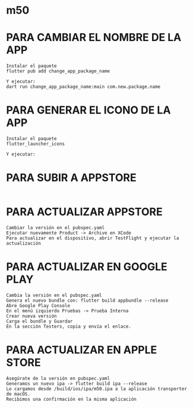 # m50

# PARA CAMBIAR EL NOMBRE DE LA APP
```
Instalar el paquete
flutter pub add change_app_package_name

Y ejecutar:
dart run change_app_package_name:main com.new.package.name
```

# PARA GENERAR EL ICONO DE LA APP
```
Instalar el paquete
flutter_launcher_icons

Y ejecutar:

```

# PARA SUBIR A APPSTORE
```

```

# PARA ACTUALIZAR APPSTORE
```
Cambiar la versión en el pubspec.yaml
Ejecutar nuevamente Product -> Archive en XCode
Para actualizar en el dispositivo, abrir TestFlight y ejecutar la actualización
```

# PARA ACTUALIZAR EN GOOGLE PLAY
```
Cambia la versión en el pubspec.yaml
Genera el nuevo bundle con: flutter build appbundle --release
Abre Google Play Console
En el menú izquierdo Pruebas -> Prueba Interna
Crear nueva versión
Carga el bundle y Guardar
En la sección Testers, copia y envía el enlace.
```

# PARA ACTUALIZAR EN APPLE STORE        
```
Asegúrate de la versión en pubspec.yaml
Generamos un nuevo ipa -> flutter build ipa --release
Lo cargamos desde /build/ios/ipa/m50.ipa a la aplicación transporter de macOS.
Recibimos una confirmación en la misma aplicación
```